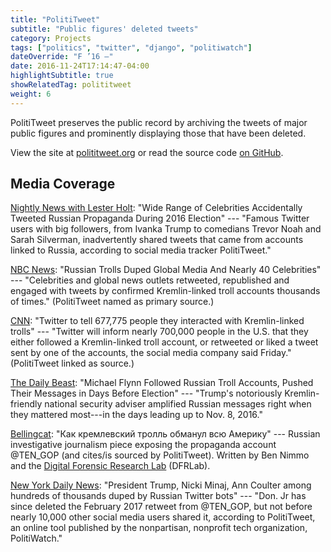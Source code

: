 ```yaml
---
title: "PolitiTweet"
subtitle: "Public figures' deleted tweets"
category: Projects
tags: ["politics", "twitter", "django", "politiwatch"]
dateOverride: "F ’16 –"
date: 2016-11-24T17:14:47-04:00
highlightSubtitle: true
showRelatedTag: polititweet
weight: 6
---
```


PolitiTweet preserves the public record by archiving the tweets of major public figures and prominently displaying those that have been deleted.

View the site at [polititweet.org](https://polititweet.org) or read the source code [on GitHub](https://github.com/milesmcc/polititweet).

## Media Coverage

[Nightly News with Lester Holt](https://www.nbcnews.com/nightly-news/video/wide-range-of-celebrities-accidentally-tweeted-russian-propaganda-during-2016-election-1087414339671): "Wide Range of Celebrities Accidentally Tweeted Russian Propaganda During 2016 Election" --- "Famous Twitter users with big followers, from Ivanka Trump to comedians Trevor Noah and Sarah Silverman, inadvertently shared tweets that came from accounts linked to Russia, according to social media tracker PolitiTweet."

[NBC News](https://www.nbcnews.com/tech/social-media/trump-other-politicians-celebs-shared-boosted-russian-troll-tweets-n817036): "Russian Trolls Duped Global Media And Nearly 40 Celebrities" --- "Celebrities and global news outlets retweeted, republished and engaged with tweets by confirmed Kremlin-linked troll accounts thousands of times." (PolitiTweet named as primary source.)

[CNN](http://money.cnn.com/2018/01/19/media/twitter-internet-research-agency-accounts/): "Twitter to tell 677,775 people they interacted with Kremlin-linked trolls" --- "Twitter will inform nearly 700,000 people in the U.S. that they either followed a Kremlin-linked troll account, or retweeted or liked a tweet sent by one of the accounts, the social media company said Friday." (PolitiTweet linked as source.)

[The Daily Beast](https://www.thedailybeast.com/michael-flynn-followed-russian-troll-accounts-pushed-their-messages-in-days-before-election): "Michael Flynn Followed Russian Troll Accounts, Pushed Their Messages in Days Before Election" --- "Trump's notoriously Kremlin-friendly national security adviser amplified Russian messages right when they mattered most---in the days leading up to Nov. 8, 2016."

[Bellingcat](https://ru.bellingcat.com/novosti/russia/2017/12/03/tengop/): "Как кремлевский тролль обманул всю Америку" --- Russian investigative journalism piece exposing the propaganda account @TEN_GOP (and cites/is sourced by PolitiTweet). Written by Ben Nimmo and the [Digital Forensic Research Lab](https://ru.bellingcat.com/author/dfrlab/) (DFRLab).

[New York Daily News](http://www.nydailynews.com/news/national/trump-nicki-minaj-thousand-duped-russian-twitter-bots-article-1.3825400): "President Trump, Nicki Minaj, Ann Coulter among hundreds of thousands duped by Russian Twitter bots" --- "Don. Jr has since deleted the February 2017 retweet from @TEN_GOP, but not before nearly 10,000 other social media users shared it, according to PolitiTweet, an online tool published by the nonpartisan, nonprofit tech organization, PolitiWatch."

